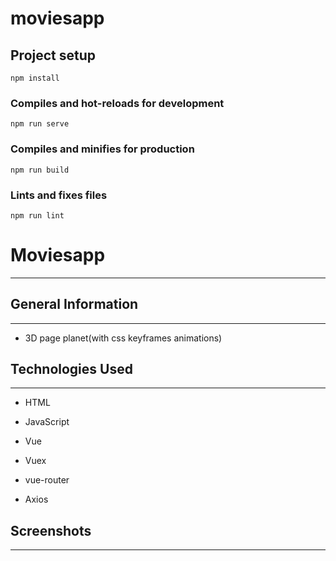 # moviesapp

## Project setup
```
npm install
```

### Compiles and hot-reloads for development
```
npm run serve
```

### Compiles and minifies for production
```
npm run build
```

### Lints and fixes files
```
npm run lint
```


<h1>Moviesapp</h1>
<hr><h2>General Information</h2>
<hr><ul>
<li>3D page planet(with css keyframes animations)</li>
</ul><h2>Technologies Used</h2>
<hr><ul>
<li>HTML</li>
</ul><ul>
<li>JavaScript</li>
</ul><ul>
<li>Vue</li>
</ul><ul>
<li>Vuex</li>
</ul><ul>
<li>vue-router</li>
</ul><ul>
<li>Axios</li>
</ul><h2>Screenshots</h2>
<hr><p><img src="https://user-images.githubusercontent.com/52581014/196909192-94e235e3-ef52-4d4f-ad6f-c0ebc6ca08fa.png" alt=""></p>
